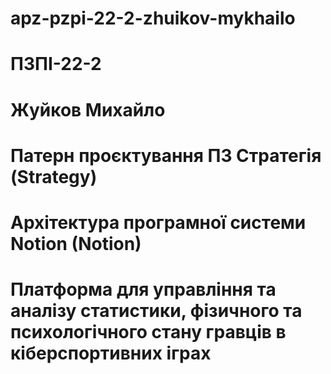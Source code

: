 # apz-pzpi-22-2-zhuikov-mykhailo  
# ПЗПІ-22-2  
# Жуйков Михайло  
# Патерн проєктування ПЗ Стратегія (Strategy)  
# Архітектура програмної системи Notion (Notion)  
# Платформа для управління та аналізу статистики, фізичного та психологічного стану гравців в кіберспортивних іграх  
